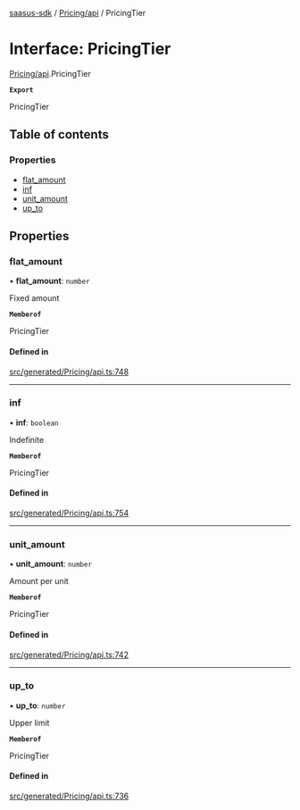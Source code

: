 [saasus-sdk](../README.md) / [Pricing/api](../modules/Pricing_api.md) / PricingTier

# Interface: PricingTier

[Pricing/api](../modules/Pricing_api.md).PricingTier

**`Export`**

PricingTier

## Table of contents

### Properties

- [flat\_amount](Pricing_api.PricingTier.md#flat_amount)
- [inf](Pricing_api.PricingTier.md#inf)
- [unit\_amount](Pricing_api.PricingTier.md#unit_amount)
- [up\_to](Pricing_api.PricingTier.md#up_to)

## Properties

### flat\_amount

• **flat\_amount**: `number`

Fixed amount

**`Memberof`**

PricingTier

#### Defined in

[src/generated/Pricing/api.ts:748](https://github.com/saasus-platform/saasus-sdk-javascript/blob/2c78b0a/src/generated/Pricing/api.ts#L748)

___

### inf

• **inf**: `boolean`

Indefinite

**`Memberof`**

PricingTier

#### Defined in

[src/generated/Pricing/api.ts:754](https://github.com/saasus-platform/saasus-sdk-javascript/blob/2c78b0a/src/generated/Pricing/api.ts#L754)

___

### unit\_amount

• **unit\_amount**: `number`

Amount per unit

**`Memberof`**

PricingTier

#### Defined in

[src/generated/Pricing/api.ts:742](https://github.com/saasus-platform/saasus-sdk-javascript/blob/2c78b0a/src/generated/Pricing/api.ts#L742)

___

### up\_to

• **up\_to**: `number`

Upper limit

**`Memberof`**

PricingTier

#### Defined in

[src/generated/Pricing/api.ts:736](https://github.com/saasus-platform/saasus-sdk-javascript/blob/2c78b0a/src/generated/Pricing/api.ts#L736)
